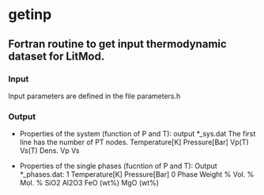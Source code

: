 # getinp

## Fortran routine to get input thermodynamic dataset for LitMod.

### Input

Input parameters are defined in the file parameters.h

### Output

+ Properties of the system (function of P and T):
output *_sys.dat
The first line has the number of PT nodes.
Temperature[K]   Pressure[Bar]   Vp(T)   Vs(T)   Dens.   Vp   Vs

+ Properties of the single phases (fucntion of P and T):
Output *_phases.dat:
1   Temperature[K]   Pressure[Bar]
0   Phase   Weight %    Vol. %    Mol. %    SiO2   Al2O3    FeO (wt%)    MgO (wt%)
